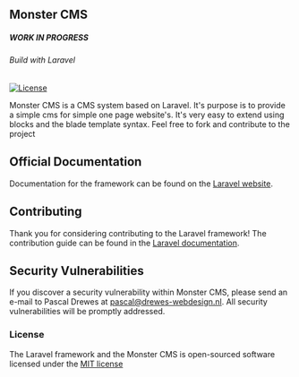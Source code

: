 ## Monster CMS
##### _WORK IN PROGRESS_
###### Build with Laravel

[![License](https://poser.pugx.org/laravel/framework/license.svg)](https://packagist.org/packages/laravel/framework)

Monster CMS is a CMS system based on Laravel. It's purpose is to provide a simple cms for simple one page website's. It's very easy to extend using blocks and the blade template syntax. Feel free to fork and contribute to the project

## Official Documentation

Documentation for the framework can be found on the [Laravel website](http://laravel.com/docs).

## Contributing

Thank you for considering contributing to the Laravel framework! The contribution guide can be found in the [Laravel documentation](http://laravel.com/docs/contributions).

## Security Vulnerabilities

If you discover a security vulnerability within Monster CMS, please send an e-mail to Pascal Drewes at pascal@drewes-webdesign.nl. All security vulnerabilities will be promptly addressed.

### License

The Laravel framework and the Monster CMS is open-sourced software licensed under the [MIT license](http://opensource.org/licenses/MIT)
